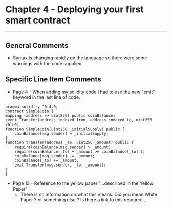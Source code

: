 # Chapter 4 - Deploying your first smart contract
---

## General Comments
* Syntax is changing rapidly on the language so there were some warnings with the code supplied.

## Specific Line Item Comments

* Page 4 -  When adding my solidity code I had to use the new "emit" keyword  in the last line of code.
````
pragma solidity ^0.4.0;
contract SimpleCoin {
mapping (address => uint256) public coinBalance;
event Transfer(address indexed from, address indexed to, uint256 value);
function SimpleCoin(uint256 _initialSupply) public {
    coinBalance[msg.sender] = _initialSupply;   
}
function transfer(address _to, uint256 _amount) public {
    require(coinBalance[msg.sender] > _amount);
    require(coinBalance[_to] + _amount >= coinBalance[_to] );
    coinBalance[msg.sender] -= _amount;  
    coinBalance[_to] += _amount;   
    emit Transfer(msg.sender, _to, _amount);  
}
}
````


* Page 13 - Reference to the yellow paper "...described in the Yellow Paper"
    - There is no information on what this means. Did you mean White Paper ? or something else ? Is there a link to this resource ..
